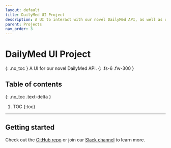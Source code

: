 ```yaml
---
layout: default
title: DailyMed UI Project
description: A UI to interact with our novel DailyMed API, as well as other APIs.
parent: Projects
nav_order: 3
---
```


# DailyMed UI Project
{: .no_toc }
A UI for our novel DailyMed API.
{: .fs-6 .fw-300 }

## Table of contents
{: .no_toc .text-delta }

1. TOC
{:toc}

---

## Getting started
Check out the [GitHub repo](https://github.com/coderxio/dailymed-ui) or join our [Slack channel](https://join.slack.com/t/coderx/shared_invite/zt-5b8e9kr4-PsKAVe4crGmECQyyxDIJgQ) to learn more.